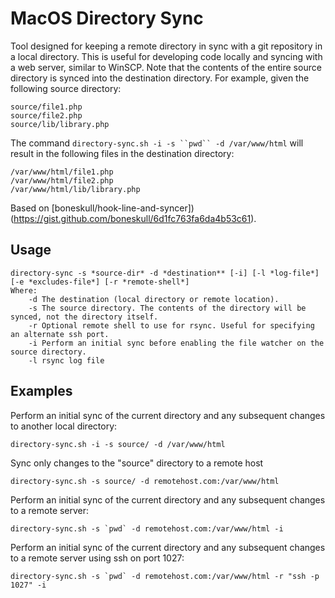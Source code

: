 # MacOS Directory Sync

Tool designed for keeping a remote directory in sync with a git repository in a local directory.
This is useful for developing code locally and syncing with a web server, similar to WinSCP. Note
that the contents of the entire source directory is synced into the destination directory.  For
example, given the following source directory:

```
source/file1.php
source/file2.php
source/lib/library.php
```

The command `directory-sync.sh -i -s ``pwd`` -d /var/www/html` will result in the following files in
the destination directory:

```
/var/www/html/file1.php
/var/www/html/file2.php
/var/www/html/lib/library.php
```

Based on [boneskull/hook-line-and-syncer])(https://gist.github.com/boneskull/6d1fc763fa6da4b53c61).

## Usage

```
directory-sync -s *source-dir* -d *destination** [-i] [-l *log-file*] [-e *excludes-file*] [-r *remote-shell*]
Where:
    -d The destination (local directory or remote location).
    -s The source directory. The contents of the directory will be synced, not the directory itself.
    -r Optional remote shell to use for rsync. Useful for specifying an alternate ssh port.
    -i Perform an initial sync before enabling the file watcher on the source directory.
    -l rsync log file
```

## Examples

Perform an initial sync of the current directory and any subsequent changes to another local
directory:
```
directory-sync.sh -i -s source/ -d /var/www/html
```

Sync only changes to the "source" directory to a remote host

```
directory-sync.sh -s source/ -d remotehost.com:/var/www/html
```

Perform an initial sync of the current directory and any subsequent changes to a remote server:
```
directory-sync.sh -s `pwd` -d remotehost.com:/var/www/html -i
```

Perform an initial sync of the current directory and any subsequent changes to a remote server
using ssh on port 1027:
```
directory-sync.sh -s `pwd` -d remotehost.com:/var/www/html -r "ssh -p 1027" -i
```
